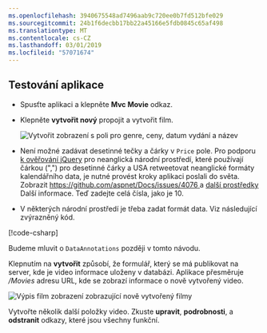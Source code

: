 ```yaml
---
ms.openlocfilehash: 3940675548ad7496aab9c720ee0b7fd512bfe029
ms.sourcegitcommit: 24b1f6decbb17bb22a45166e5fdb0845c65af498
ms.translationtype: MT
ms.contentlocale: cs-CZ
ms.lasthandoff: 03/01/2019
ms.locfileid: "57071674"
---
```


## <a name="test-the-app"></a>Testování aplikace

* Spusťte aplikaci a klepněte **Mvc Movie** odkaz.
* Klepněte **vytvořit nový** propojit a vytvořit film.

  ![Vytvořit zobrazení s poli pro genre, ceny, datum vydání a název](~/tutorials/first-mvc-app/adding-model/_static/movies.png)

* Není možné zadávat desetinné tečky a čárky v `Price` pole. Pro podporu [k ověřování jQuery](https://jqueryvalidation.org/) pro neanglická národní prostředí, které používají čárkou (",") pro desetinné čárky a USA retweetovat neanglické formáty kalendářního data, je nutné provést kroky aplikaci poslali do světa. Zobrazit [ https://github.com/aspnet/Docs/issues/4076 ](https://github.com/aspnet/Docs/issues/4076) a [další prostředky](#additional-resources) Další informace. Teď zadejte celá čísla, jako je 10.

<a name="displayformatdatelocal"></a>

* V některých národní prostředí je třeba zadat formát data. Viz následující zvýrazněný kód.

[!code-csharp[](~/tutorials/first-mvc-app/start-mvc/sample/MvcMovie/Models/MovieDateFormat.cs?name=snippet_1&highlight=2,10)]

Budeme mluvit o `DataAnnotations` později v tomto návodu.

Klepnutím na **vytvořit** způsobí, že formulář, který se má publikovat na server, kde je video informace uloženy v databázi. Aplikace přesměruje */Movies* adresu URL, kde se zobrazí informace o nově vytvořený video.

![Výpis film zobrazení zobrazující nově vytvořený filmy](~/tutorials/first-mvc-app/adding-model/_static/h.png)

Vytvořte několik další položky video. Zkuste **upravit**, **podrobnosti**, a **odstranit** odkazy, které jsou všechny funkční.
